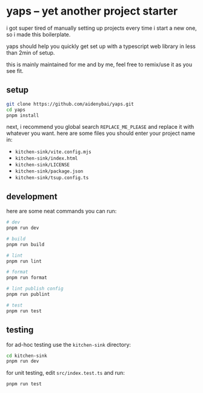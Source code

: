# yaps – yet another project starter

i got super tired of manually setting up projects every time i start a new one, so i made this boilerplate.

yaps should help you quickly get set up with a typescript web library in less than 2min of setup.

this is mainly maintained for me and by me, feel free to remix/use it as you see fit.

## setup

```sh
git clone https://github.com/aidenybai/yaps.git
cd yaps
pnpm install
```

next, i recommend you global search `REPLACE_ME_PLEASE` and replace it with whatever you want. here are some files you should enter your project name in:

- `kitchen-sink/vite.config.mjs`
- `kitchen-sink/index.html`
- `kitchen-sink/LICENSE`
- `kitchen-sink/package.json`
- `kitchen-sink/tsup.config.ts`

## development

here are some neat commands you can run:

```sh
# dev
pnpm run dev

# build
pnpm run build

# lint
pnpm run lint

# format
pnpm run format

# lint publish config
pnpm run publint

# test
pnpm run test
```

## testing

for ad-hoc testing use the `kitchen-sink` directory:

```sh
cd kitchen-sink
pnpm run dev
```

for unit testing, edit `src/index.test.ts` and run:

```sh
pnpm run test
```
